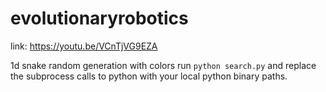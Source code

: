 # evolutionaryrobotics

link: https://youtu.be/VCnTjVG9EZA

1d snake random generation with colors
run `python search.py` and replace the subprocess calls to python with your local python binary paths.